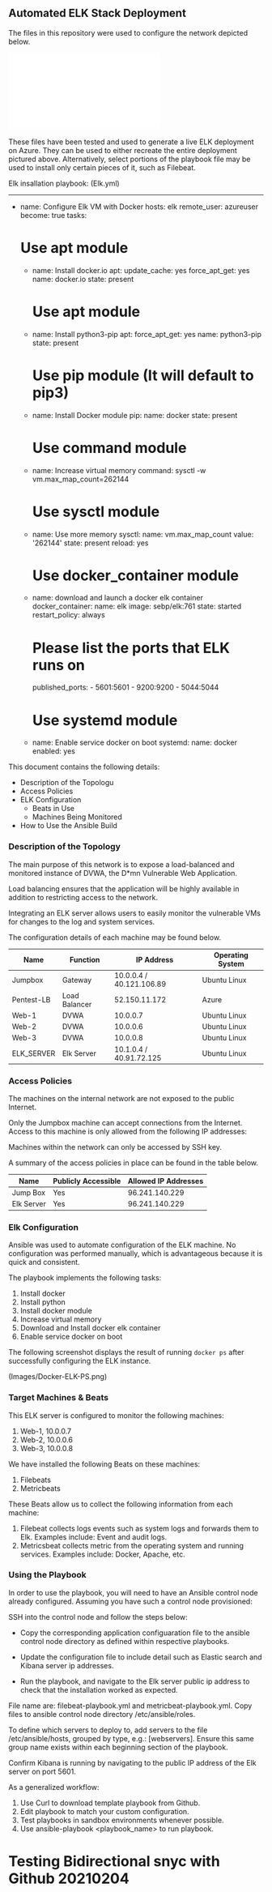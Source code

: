 ## Automated ELK Stack Deployment

The files in this repository were used to configure the network depicted below.

![Azure Elk Stack Project](Diagrams/Diagram.pdf)

These files have been tested and used to generate a live ELK deployment on Azure. They can be used to either recreate the entire deployment pictured above. Alternatively, select portions of the playbook file may be used to install only certain pieces of it, such as Filebeat.

Elk insallation playbook: (Elk.yml)
  - ---
- name: Configure Elk VM with Docker
  hosts: elk
  remote_user: azureuser
  become: true
  tasks:
    # Use apt module
    - name: Install docker.io
      apt:
        update_cache: yes
        force_apt_get: yes
        name: docker.io
        state: present

      # Use apt module
    - name: Install python3-pip
      apt:
        force_apt_get: yes
        name: python3-pip
        state: present

      # Use pip module (It will default to pip3)
    - name: Install Docker module
      pip:
        name: docker
        state: present

      # Use command module
    - name: Increase virtual memory
      command: sysctl -w vm.max_map_count=262144

      # Use sysctl module
    - name: Use more memory
      sysctl:
        name: vm.max_map_count
        value: '262144'
        state: present
        reload: yes


      # Use docker_container module
    - name: download and launch a docker elk container
      docker_container:
        name: elk
        image: sebp/elk:761
        state: started
        restart_policy: always
        # Please list the ports that ELK runs on
        published_ports:
          -  5601:5601
          -  9200:9200
          -  5044:5044

      # Use systemd module
    - name: Enable service docker on boot
      systemd:
        name: docker
        enabled: yes

This document contains the following details:
- Description of the Topologu
- Access Policies
- ELK Configuration
  - Beats in Use
  - Machines Being Monitored
- How to Use the Ansible Build


### Description of the Topology

The main purpose of this network is to expose a load-balanced and monitored instance of DVWA, the D*mn Vulnerable Web Application.

Load balancing ensures that the application will be highly available in addition to restricting access to the network.

Integrating an ELK server allows users to easily monitor the vulnerable VMs for changes to the log and system services.

The configuration details of each machine may be found below.

| Name       | Function      | IP Address                | Operating System |
|------------|---------------|---------------------------|------------------|
| Jumpbox    | Gateway       |  10.0.0.4 / 40.121.106.89 | Ubuntu Linux     |
| Pentest-LB | Load Balancer | 52.150.11.172             | Azure            |
| Web-1      | DVWA          | 10.0.0.7                  | Ubuntu Linux     |
| Web-2      | DVWA          | 10.0.0.6                  | Ubuntu Linux     |
| Web-3      | DVWA          | 10.0.0.8                  | Ubuntu Linux     |
| ELK_SERVER | Elk Server    | 10.1.0.4 / 40.91.72.125   | Ubuntu Linux     |

### Access Policies

The machines on the internal network are not exposed to the public Internet. 

Only the Jumpbox machine can accept connections from the Internet. Access to this machine is only allowed from the following IP addresses:

Machines within the network can only be accessed by SSH key.

A summary of the access policies in place can be found in the table below.

| Name       | Publicly Accessible | Allowed IP Addresses |
|------------|---------------------|----------------------|
| Jump Box   | Yes                 | 96.241.140.229       |
| Elk Server | Yes                 | 96.241.140.229       |

### Elk Configuration

Ansible was used to automate configuration of the ELK machine. No configuration was performed manually, which is advantageous because it is quick and consistent.

The playbook implements the following tasks:

1.  Install docker
2.  Install python
3.  Install docker module
4.  Increase virtual memory
5.  Download and Install docker elk container
6.  Enable service docker on boot

The following screenshot displays the result of running `docker ps` after successfully configuring the ELK instance.

(Images/Docker-ELK-PS.png)

### Target Machines & Beats
This ELK server is configured to monitor the following machines:
1.  Web-1, 10.0.0.7
2.  Web-2, 10.0.0.6
3.  Web-3, 10.0.0.8

We have installed the following Beats on these machines:
1.  Filebeats
2.  Metricbeats

These Beats allow us to collect the following information from each machine:
1.  Filebeat collects logs events such as system logs and forwards them to Elk. Examples include: Event and audit logs.
2.  Metricsbeat collects metric from the operating system and running services. Examples include: Docker, Apache, etc.

### Using the Playbook
In order to use the playbook, you will need to have an Ansible control node already configured. Assuming you have such a control node provisioned: 

SSH into the control node and follow the steps below:
- Copy the corresponding application configuaration file to the ansible control node directory as defined within respective playbooks.

- Update the configuration file to include detail such as Elastic search and Kibana server ip addresses.

- Run the playbook, and navigate to the Elk server public ip address to check that the installation worked as expected.

File name are: filebeat-playbook.yml and metricbeat-playbook.yml. Copy files to ansible control node directory /etc/ansible/roles.

To define which servers to deploy to, add servers to the file /etc/ansible/hosts, grouped by type, e.g.: [webservers]. Ensure this same group name exists within each beginning section of the playbook.

Confirm Kibana is running by navigating to the public IP address of the Elk server on port 5601.

As a generalized workflow: 
1.  Use Curl to download template playbook from Github. 
2.  Edit playbook to match your custom configuration.
3.  Test playbooks in sandbox environments whenever possible.
4.  Use ansible-playbook <playbook_name> to run playbook.

# Testing Bidirectional snyc with Github 20210204
